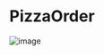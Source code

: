 # PizzaOrder


![image](https://user-images.githubusercontent.com/45037079/224822823-9cf514e4-a560-4548-aca2-872c66342966.png)
